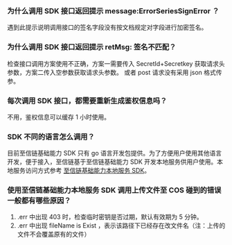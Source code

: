 
### 为什么调用 SDK 接口返回提示 message:ErrorSeriesSignError ？
遇到此提示说明调用接口的签名字段没有按文档规定对字段进行加密签名。

### 为什么调用 SDK 接口返回提示 retMsg: 签名不匹配？
检查接口调用方案使用不正确，方案一需要传入 SecretId+Secretkey 获取请求头参数，方案二传入空参数获取请求头参数。 或者 post 请求没有采用 json 格式传参。

### 每次调用 SDK 接口，都需要重新生成鉴权信息吗？
不用，鉴权信息可以缓存 1 小时使用。

### SDK 不同的语言怎么调用？
目前至信链基础能力 SDK 只有 go 语言开发包提供。为了方便用户使用其他语言开发，便于接入，至信链基于至信链基础能力 SDK 开发本地服务供用户使用。本地服务访问方式参考 [至信链基础能力本地服务 SDK](https://cloud.tencent.com/document/product/1543/73044)。

### 使用至信链基础能力本地服务 SDK 调用上传文件至 COS 碰到的错误一般都有哪些原因？
1. .err 中出现 403 时，检查临时密钥是否过期，默认有效期为 5 分钟。
2. .err 中出现 fileName is Exist ，表示该路径下已经存在改文件名（注：上传的文件不会覆盖原有的文件）
